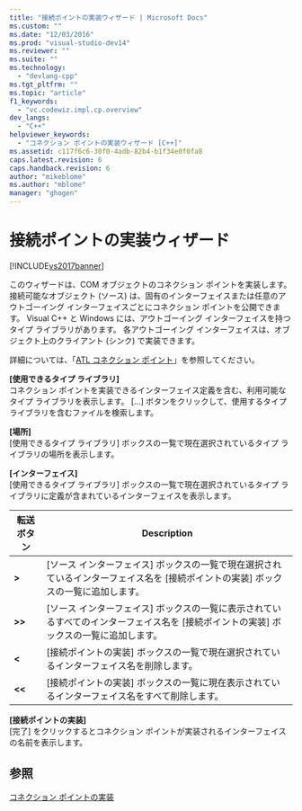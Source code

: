 ```yaml
---
title: "接続ポイントの実装ウィザード | Microsoft Docs"
ms.custom: ""
ms.date: "12/03/2016"
ms.prod: "visual-studio-dev14"
ms.reviewer: ""
ms.suite: ""
ms.technology: 
  - "devlang-cpp"
ms.tgt_pltfrm: ""
ms.topic: "article"
f1_keywords: 
  - "vc.codewiz.impl.cp.overview"
dev_langs: 
  - "C++"
helpviewer_keywords: 
  - "コネクション ポイントの実装ウィザード [C++]"
ms.assetid: c117f6c6-30f0-4adb-82b4-b1f34e0f0fa8
caps.latest.revision: 6
caps.handback.revision: 6
author: "mikeblome"
ms.author: "mblome"
manager: "ghogen"
---
```

# 接続ポイントの実装ウィザード
[!INCLUDE[vs2017banner](../assembler/inline/includes/vs2017banner.md)]

このウィザードは、COM オブジェクトのコネクション ポイントを実装します。  接続可能なオブジェクト \(ソース\) は、固有のインターフェイスまたは任意のアウトゴーイング インターフェイスごとにコネクション ポイントを公開できます。  Visual C\+\+ と Windows には、アウトゴーイング インターフェイスを持つタイプ ライブラリがあります。  各アウトゴーイング インターフェイスは、オブジェクト上のクライアント \(シンク\) で実装できます。  
  
 詳細については、「[ATL コネクション ポイント](../atl/atl-connection-points.md)」を参照してください。  
  
 **\[使用できるタイプ ライブラリ\]**  
 コネクション ポイントを実装できるインターフェイス定義を含む、利用可能なタイプ ライブラリを表示します。  \[...\] ボタンをクリックして、使用するタイプ ライブラリを含むファイルを検索します。  
  
 **\[場所\]**  
 \[使用できるタイプ ライブラリ\] ボックスの一覧で現在選択されているタイプ ライブラリの場所を表示します。  
  
 **\[インターフェイス\]**  
 \[使用できるタイプ ライブラリ\] ボックスの一覧で現在選択されているタイプ ライブラリに定義が含まれているインターフェイスを表示します。  
  
|転送ボタン|Description|  
|-----------|-----------------|  
|**\>**|\[ソース インターフェイス\] ボックスの一覧で現在選択されているインターフェイス名を \[接続ポイントの実装\] ボックスの一覧に追加します。|  
|**\>\>**|\[ソース インターフェイス\] ボックスの一覧に表示されているすべてのインターフェイス名を \[接続ポイントの実装\] ボックスの一覧に追加します。|  
|**\<**|\[接続ポイントの実装\] ボックスの一覧で現在選択されているインターフェイス名を削除します。|  
|**\<\<**|\[接続ポイントの実装\] ボックスの一覧に現在表示されているインターフェイス名をすべて削除します。|  
  
 **\[接続ポイントの実装\]**  
 \[完了\] をクリックするとコネクション ポイントが実装されるインターフェイスの名前を表示します。  
  
## 参照  
 [コネクション ポイントの実装](../ide/implementing-a-connection-point-visual-cpp.md)